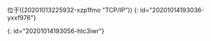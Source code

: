 位于((20201013225932-xzp1fmo "TCP/IP"))
{: id="20201014193036-yxxf976"}

{: id="20201014193056-htc3iwr"}
